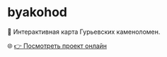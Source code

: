 # byakohod

📌 Интерактивная карта Гурьевских каменоломен.

🌐 [👉 Посмотреть проект онлайн](https://alex-donor.github.io/byakohod/)
